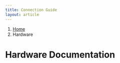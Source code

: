 ```yaml
---
title: Connection Guide
layout: article
---
```


<ol class="breadcrumb">
  <li><a href="/">Home</a></li>
  <li class="active">Hardware</li>
</ol>


Hardware Documentation
===




